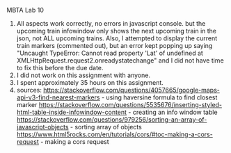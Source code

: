 MBTA Lab 10
1. All aspects work correctly, no errors in javascript console. but the upcoming train infowindow only shows the next upcoming train in the json, not ALL upcoming trains. Also, I attempted to display the current train markers (commented out), but an error kept popping up saying "Uncaught TypeError: Cannot read property 'Lat' of undefined at XMLHttpRequest.request2.onreadystatechange" and I did not have time to fix this before the due date. 
2. I did not work on this assignment with anyone. 
3. I spent approximately 35 hours on this assignment. 
4. sources: 
https://stackoverflow.com/questions/4057665/google-maps-api-v3-find-nearest-markers - using haversine formula to find closest marker 
https://stackoverflow.com/questions/5535676/inserting-styled-html-table-inside-infowindow-content - creating an info window table 
https://stackoverflow.com/questions/979256/sorting-an-array-of-javascript-objects - sorting array of objects
https://www.html5rocks.com/en/tutorials/cors/#toc-making-a-cors-request - making a cors request 